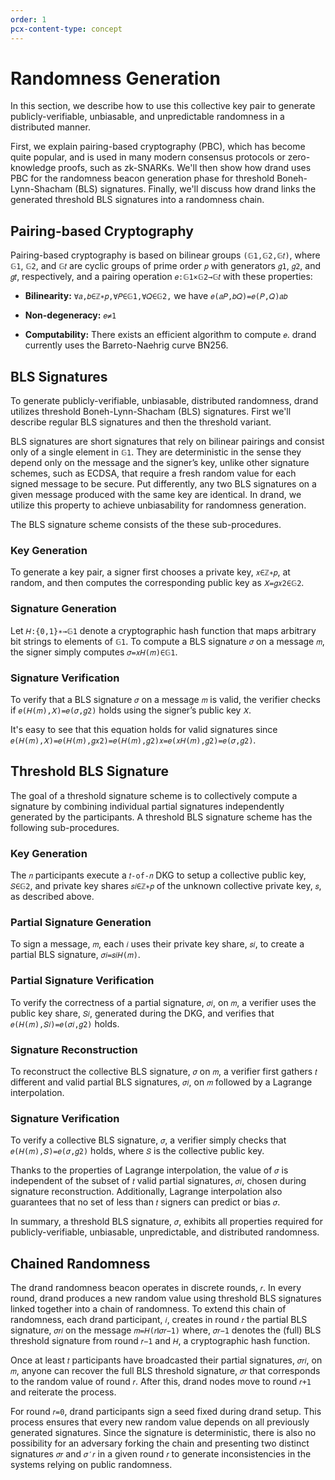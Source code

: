 ```yaml
---
order: 1
pcx-content-type: concept
---
```


# Randomness Generation

In this section, we describe how to use this collective key pair to generate publicly-verifiable, unbiasable, and unpredictable randomness in a distributed manner.

First, we explain pairing-based cryptography (PBC), which has become quite popular, and is used in many modern consensus protocols or zero-knowledge proofs, such as zk-SNARKs. We'll then show how drand uses PBC for the randomness beacon generation phase for threshold Boneh-Lynn-Shacham (BLS) signatures. Finally, we'll discuss how drand links the generated threshold BLS signatures into a randomness chain.

## Pairing-based Cryptography

Pairing-based cryptography is based on bilinear groups `(𝔾1,𝔾2,𝔾𝑡)`, where `𝔾1`, `𝔾2`, and `𝔾𝑡` are cyclic groups of prime order `𝑝` with generators `𝑔1`, `𝑔2`, and `𝑔𝑡`, respectively, and a pairing operation `𝑒:𝔾1×𝔾2→𝔾𝑡` with these properties:

*   **Bilinearity:** `∀𝑎,𝑏∈ℤ∗𝑝,∀𝑃∈𝔾1,∀𝑄∈𝔾2,` we have `𝑒(𝑎𝑃,𝑏𝑄)=𝑒(𝑃,𝑄)𝑎𝑏`

*   **Non-degeneracy:** `𝑒≠1`

*   **Computability:** There exists an efficient algorithm to compute `𝑒`.
    drand currently uses the Barreto-Naehrig curve BN256.

## BLS Signatures

To generate publicly-verifiable, unbiasable, distributed randomness, drand utilizes threshold Boneh-Lynn-Shacham (BLS) signatures. First we'll describe regular BLS signatures and then the threshold variant.

BLS signatures are short signatures that rely on bilinear pairings and consist only of a single element in `𝔾1`. They are deterministic in the sense they depend only on the message and the signer’s key, unlike other signature schemes, such as ECDSA, that require a fresh random value for each signed message to be secure. Put differently, any two BLS signatures on a given message produced with the same key are identical. In drand, we utilize this property to achieve unbiasability for randomness generation.

The BLS signature scheme consists of the these sub-procedures.

### Key Generation

To generate a key pair, a signer first chooses a private key, `𝑥∈ℤ∗𝑝`, at random, and then computes the corresponding public key as `𝑋=𝑔𝑥2∈𝔾2`.

### Signature Generation

Let `𝐻:{0,1}∗→𝔾1` denote a cryptographic hash function that maps arbitrary bit strings to elements of `𝔾1`. To compute a BLS signature `𝜎` on a message `𝑚`, the signer simply computes `𝜎=𝑥𝐻(𝑚)∈𝔾1`.

### Signature Verification

To verify that a BLS signature `𝜎` on a message `𝑚` is valid, the verifier checks if `𝑒(𝐻(𝑚),𝑋)=𝑒(𝜎,𝑔2)` holds using the signer’s public key `𝑋`.

It's easy to see that this equation holds for valid signatures since `𝑒(𝐻(𝑚),𝑋)=𝑒(𝐻(𝑚),𝑔𝑥2)=𝑒(𝐻(𝑚),𝑔2)𝑥=𝑒(𝑥𝐻(𝑚),𝑔2)=𝑒(𝜎,𝑔2)`.

## Threshold BLS Signature

The goal of a threshold signature scheme is to collectively compute a signature by combining individual partial signatures independently generated by the participants. A threshold BLS signature scheme has the following sub-procedures.

### Key Generation

The `𝑛` participants execute a `𝑡-of-𝑛` DKG to setup a collective public key, `𝑆∈𝔾2`, and private key shares `𝑠𝑖∈ℤ∗𝑝` of the unknown collective private key, `𝑠`, as described above.

### Partial Signature Generation

To sign a message, `𝑚`, each `𝑖` uses their private key share, `𝑠𝑖`, to create a partial BLS signature, `𝜎𝑖=𝑠𝑖𝐻(𝑚)`.

### Partial Signature Verification

To verify the correctness of a partial signature, `𝜎𝑖`, on `𝑚`, a verifier uses the public key share, `𝑆𝑖`, generated during the DKG, and verifies that `𝑒(𝐻(𝑚),𝑆𝑖)=𝑒(𝜎𝑖,𝑔2)` holds.

### Signature Reconstruction

To reconstruct the collective BLS signature, `𝜎` on `𝑚`, a verifier first gathers `𝑡` different and valid partial BLS signatures, `𝜎𝑖`, on `𝑚` followed by a Lagrange interpolation.

### Signature Verification

To verify a collective BLS signature, `𝜎`, a verifier simply checks that `𝑒(𝐻(𝑚),𝑆)=𝑒(𝜎,𝑔2)` holds, where `𝑆` is the collective public key.

Thanks to the properties of Lagrange interpolation, the value of `𝜎` is independent of the subset of `𝑡` valid partial signatures, `𝜎𝑖`, chosen during signature reconstruction. Additionally, Lagrange interpolation also guarantees that no set of less than `𝑡` signers can predict or bias `𝜎`.

In summary, a threshold BLS signature, `𝜎`, exhibits all properties required for publicly-verifiable, unbiasable, unpredictable, and distributed randomness.

## Chained Randomness

The drand randomness beacon operates in discrete rounds, `𝑟`. In every round, drand produces a new random value using threshold BLS signatures linked together into a chain of randomness. To extend this chain of randomness, each drand participant, `𝑖`, creates in round `𝑟` the partial BLS signature, `𝜎𝑟𝑖` on the message `𝑚=𝐻(𝑟∥𝜎𝑟−1)` where, `𝜎𝑟−1` denotes the (full) BLS threshold signature from round `𝑟−1` and `𝐻`, a cryptographic hash function.

Once at least `𝑡` participants have broadcasted their partial signatures, `𝜎𝑟𝑖`, on `𝑚`, anyone can recover the full BLS threshold signature, `𝜎𝑟` that corresponds to the random value of round `𝑟`. After this, drand nodes move to round `𝑟+1` and reiterate the process.

For round `𝑟=0`, drand participants sign a seed fixed during drand setup. This process ensures that every new random value depends on all previously generated signatures. Since the signature is deterministic, there is also no possibility for an adversary forking the chain and presenting two distinct signatures `𝜎𝑟` and `𝜎′𝑟` in a given round `𝑟` to generate inconsistencies in the systems relying on public randomness.
